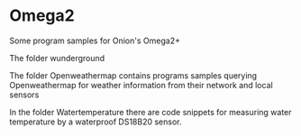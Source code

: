# Omega2

Some program samples for Onion's Omega2+

The folder wunderground 

The folder Openweathermap contains programs samples querying Openweathermap for weather information from their network and local sensors

In the folder Watertemperature there are code snippets for measuring water temperature by a waterproof DS18B20 sensor. 

